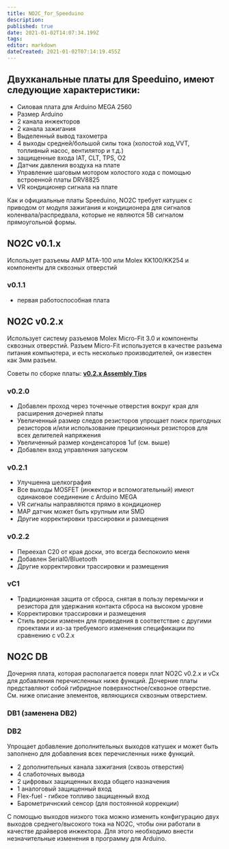 ```yaml
---
title: NO2C_for_Speeduino
description: 
published: true
date: 2021-01-02T14:07:34.199Z
tags: 
editor: markdown
dateCreated: 2021-01-02T07:14:19.455Z
---
```


Двухканальные платы для Speeduino, имеют следующие характеристики:
------------------------------------------------------------------------------

-   Силовая плата для Arduino MEGA 2560 
-   Размер Arduino
-   2 канала инжекторов
-   2 канала зажигания
-   Выделенный вывод тахометра
-   4 выходы средней/большой силы тока (холостой ход,VVT, топливный насос, вентилятор и т.д.)
-   защищенные входа IAT, CLT, TPS, O2
-   Датчик давления воздуха на плате
-   Управление шаговым мотором холостого хода с помощью встроенной платы DRV8825
-   VR кондиционер сигнала на плате

Как и официальные платы Speeduino, NO2C требует катушек с приводом от модуля зажигания и кондиционера для сигналов коленвала/распредвала, которые не являются 5В сигналом прямоугольной формы.

NO2C v0.1.x
-----------

Использует разъемы AMP MTA-100 или Molex KK100/KK254 и компоненты для сквозных отверстий

### v0.1.1

-   первая работоспособная плата

NO2C v0.2.x
-----------

Использует систему разъемов Molex Micro-Fit 3.0 и компоненты сквозных отверстий. Разъем Micro-Fit используется в качестве разъема питания компьютера, и есть несколько производителей, он известен как 3мм разъем.

Советы по сборке платы: **[v0.2.x Assembly Tips](v0.2.x_Assembly_Tips "wikilink")**

### v0.2.0

-   Добавлен проход через точечные отверстия вокруг края для расширения дочерней платы
-   Увеличенный размер следов резисторов упрощает поиск пригодных резисторов и/или использование прецизионных резисторов для всех делителей напряжения
-   Увеличенный размер конденсаторов 1uf (см. выше)
-   Добавлен вход управления запуском

### v0.2.1

-   Улучшенна шелкография
-   Все выходы MOSFET (инжектор и вспомогательный) имеют одинаковое соединение с Arduino MEGA
-   VR сигналы направляются прямо в кондиционер
-   MAP датчик может быть крупным или SMD
-   Другие корректировки трассировки и размещения

### v0.2.2

-   Переехал C20 от края доски, это всегда беспокоило меня
-   Добавлен Serial0/Bluetooth
-   Другие корректировки трассировки и размещения

### vC1

-   Традиционная защита от сброса, снятая в пользу перемычки и резистора для удержания контакта сброса на высоком уровне
-   Корректировки трассировки и размещения
-   Стиль версии изменен для приведения в соответствие с другими проектами и из-за требуемого изменения спецификации по сравнению с v0.2.x

NO2C DB
-------

Дочерняя плата, которая располагается поверх плат NO2C v0.2.x и vCx для добавления перечисленных ниже функций. Дочерние платы представляют собой гибридное поверхностное/сквозное отверстие. См. ниже описание элементов, являющихся сквозным отверстием.

### DB1 (заменена DB2)


### DB2

Упрощает добавление дополнительных выходов катушек и может быть заполнено для добавления всех перечисленных ниже функций.

-   2 дополнительных канала зажигания (сквозь отверстия)
-   4 слаботочных вывода
-   2 цифровых защищенных входа общего назначения
-   1 аналоговый защищенный вход
-   Flex-fuel - гибкое топливо защищенный вход
-   Барометричнский сенсор (для постоянной коррекции)

С помощью выходов низкого тока можно изменить конфигурацию двух выходов среднего/высокого тока на NO2C, чтобы они работали в качестве драйверов инжектора. Для этого необходимо внести незначительные изменения в программу для Arduino.